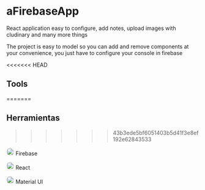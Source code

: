 # aFirebaseApp

React application easy to configure, add notes, upload images with cludinary and many more things

The project is easy to model so you can add and remove components at your convenience, you just have to configure your console in firebase

<<<<<<< HEAD
## Tools
=======
## Herramientas
>>>>>>> 43b3ede5bf6051403b5d41f3e8ef192e62843533

<img src="https://github.com/sazukeR/devicon/blob/master/icons/firebase/firebase-plain-wordmark.svg" width="20" height="20" style="border-radius: 50%; display: inlinek;"> <span>Firebase</span>

<img src="https://github.com/sazukeR/devicon/blob/master/icons/react/react-original.svg" width="20" height="20" style="border-radius: 50%; display: inlinek;"> <span>React</span>

<img src="https://github.com/sazukeR/devicon/blob/master/icons/materialui/materialui-original.svg" width="20" height="20" style="border-radius: 50%; display: inlinek;"> <span>Material UI</span>
